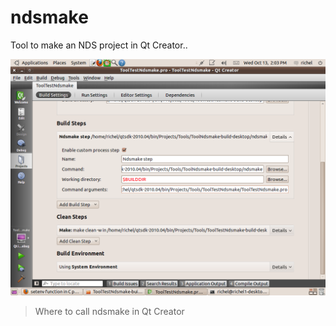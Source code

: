 # ndsmake

Tool to make an NDS project in Qt Creator..

![](ToolNdsmakeUse_1_0.png)

> Where to call ndsmake in Qt Creator
